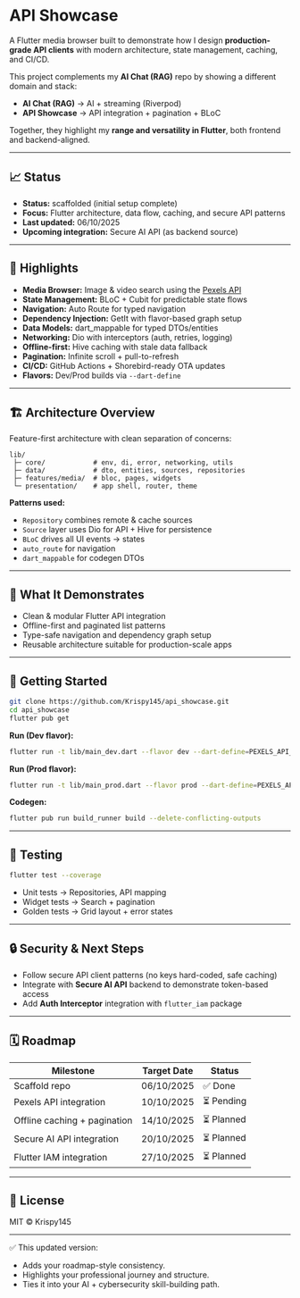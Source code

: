 # API Showcase

A Flutter media browser built to demonstrate how I design **production-grade API clients** with modern architecture, state management, caching, and CI/CD.

This project complements my **AI Chat (RAG)** repo by showing a different domain and stack:

- **AI Chat (RAG)** → AI + streaming (Riverpod)
- **API Showcase** → API integration + pagination + BLoC

Together, they highlight my **range and versatility in Flutter**, both frontend and backend-aligned.

---

## 📈 Status

- **Status:** scaffolded (initial setup complete)
- **Focus:** Flutter architecture, data flow, caching, and secure API patterns
- **Last updated:** 06/10/2025
- **Upcoming integration:** Secure AI API (as backend source)

---

## 🔑 Highlights

- **Media Browser:** Image & video search using the [Pexels API](https://www.pexels.com/api/)
- **State Management:** BLoC + Cubit for predictable state flows
- **Navigation:** Auto Route for typed navigation
- **Dependency Injection:** GetIt with flavor-based graph setup
- **Data Models:** dart_mappable for typed DTOs/entities
- **Networking:** Dio with interceptors (auth, retries, logging)
- **Offline-first:** Hive caching with stale data fallback
- **Pagination:** Infinite scroll + pull-to-refresh
- **CI/CD:** GitHub Actions + Shorebird-ready OTA updates
- **Flavors:** Dev/Prod builds via `--dart-define`

---

## 🏗 Architecture Overview

Feature-first architecture with clean separation of concerns:

```
lib/
 ├─ core/            # env, di, error, networking, utils
 ├─ data/            # dto, entities, sources, repositories
 ├─ features/media/  # bloc, pages, widgets
 └─ presentation/    # app shell, router, theme
```

**Patterns used:**

- `Repository` combines remote & cache sources
- `Source` layer uses Dio for API + Hive for persistence
- `BLoC` drives all UI events → states
- `auto_route` for navigation
- `dart_mappable` for codegen DTOs

---

## 📱 What It Demonstrates

- Clean & modular Flutter API integration
- Offline-first and paginated list patterns
- Type-safe navigation and dependency graph setup
- Reusable architecture suitable for production-scale apps

---

## 🚀 Getting Started

```bash
git clone https://github.com/Krispy145/api_showcase.git
cd api_showcase
flutter pub get
```

**Run (Dev flavor):**

```bash
flutter run -t lib/main_dev.dart --flavor dev --dart-define=PEXELS_API_KEY=your-key
```

**Run (Prod flavor):**

```bash
flutter run -t lib/main_prod.dart --flavor prod --dart-define=PEXELS_API_KEY=your-key
```

**Codegen:**

```bash
flutter pub run build_runner build --delete-conflicting-outputs
```

---

## 🧪 Testing

```bash
flutter test --coverage
```

- Unit tests → Repositories, API mapping
- Widget tests → Search + pagination
- Golden tests → Grid layout + error states

---

## 🔒 Security & Next Steps

- Follow secure API client patterns (no keys hard-coded, safe caching)
- Integrate with **Secure AI API** backend to demonstrate token-based access
- Add **Auth Interceptor** integration with `flutter_iam` package

---

## 🗓 Roadmap

| Milestone                    | Target Date | Status     |
| ---------------------------- | ----------- | ---------- |
| Scaffold repo                | 06/10/2025  | ✅ Done    |
| Pexels API integration       | 10/10/2025  | ⏳ Pending |
| Offline caching + pagination | 14/10/2025  | ⏳ Planned |
| Secure AI API integration    | 20/10/2025  | ⏳ Planned |
| Flutter IAM integration      | 27/10/2025  | ⏳ Planned |

---

## 📄 License

MIT © Krispy145

---

✅ This updated version:

- Adds your roadmap-style consistency.
- Highlights your professional journey and structure.
- Ties it into your AI + cybersecurity skill-building path.
